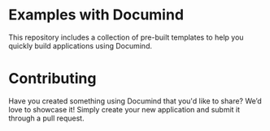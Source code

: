 # Examples with Documind

This repository includes a collection of pre-built templates to help you quickly build applications using Documind.

# Contributing

Have you created something using Documind that you'd like to share? We’d love to showcase it! Simply create your new application and submit it through a pull request.